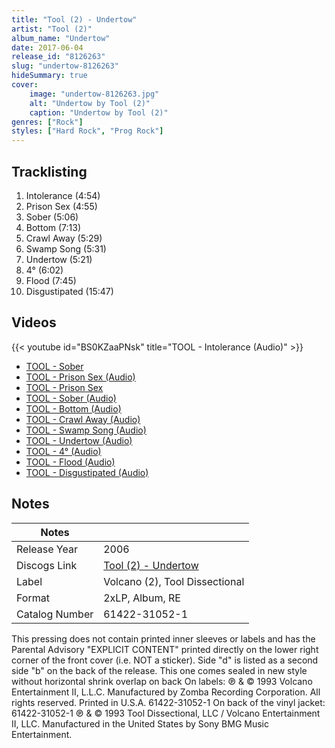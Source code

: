 ```yaml
---
title: "Tool (2) - Undertow"
artist: "Tool (2)"
album_name: "Undertow"
date: 2017-06-04
release_id: "8126263"
slug: "undertow-8126263"
hideSummary: true
cover:
    image: "undertow-8126263.jpg"
    alt: "Undertow by Tool (2)"
    caption: "Undertow by Tool (2)"
genres: ["Rock"]
styles: ["Hard Rock", "Prog Rock"]
---
```


## Tracklisting
1. Intolerance (4:54)
2. Prison Sex (4:55)
3. Sober (5:06)
4. Bottom (7:13)
5. Crawl Away (5:29)
6. Swamp Song (5:31)
7. Undertow (5:21)
8. 4° (6:02)
9. Flood (7:45)
10. Disgustipated (15:47)

## Videos
{{< youtube id="BS0KZaaPNsk" title="TOOL - Intolerance (Audio)" >}}
- [TOOL - Sober](https://www.youtube.com/watch?v=nspxAG12Cpc)
- [TOOL - Prison Sex (Audio)](https://www.youtube.com/watch?v=HQqjHechnj4)
- [TOOL - Prison Sex](https://www.youtube.com/watch?v=cUPV4OfNlt0)
- [TOOL - Sober (Audio)](https://www.youtube.com/watch?v=ouVedNg-6WQ)
- [TOOL - Bottom (Audio)](https://www.youtube.com/watch?v=O7VmBC19P5M)
- [TOOL - Crawl Away (Audio)](https://www.youtube.com/watch?v=WuUM2mz8Q_s)
- [TOOL - Swamp Song (Audio)](https://www.youtube.com/watch?v=VnP2-Pc-plM)
- [TOOL - Undertow (Audio)](https://www.youtube.com/watch?v=TBIMRWGfFs0)
- [TOOL - 4° (Audio)](https://www.youtube.com/watch?v=8NGemR1cqZQ)
- [TOOL - Flood (Audio)](https://www.youtube.com/watch?v=DZNxJWIcwCc)
- [TOOL - Disgustipated (Audio)](https://www.youtube.com/watch?v=CmJYZ1NIn1Y)


## Notes

| Notes          |             |
| ---------------| ----------- |
| Release Year   | 2006 |
| Discogs Link   | [Tool (2) - Undertow](https://www.discogs.com/release/8126263-Tool-Undertow) |
| Label          | Volcano (2), Tool Dissectional |
| Format         | 2xLP, Album, RE |
| Catalog Number | 61422-31052-1 |

This pressing does not contain printed inner sleeves or labels and has the Parental Advisory "EXPLICIT CONTENT" printed directly on the lower right corner of the front cover (i.e. NOT a sticker).  Side "d" is listed as a second side "b" on the back of the release.  This one comes sealed in new style without horizontal shrink overlap on back  On labels: ℗ & © 1993 Volcano Entertainment II, L.L.C. Manufactured by Zomba Recording Corporation. All rights reserved.  Printed in U.S.A. 61422-31052-1  On back of the vinyl jacket:  61422-31052-1 ℗ & © 1993 Tool Dissectional, LLC / Volcano Entertainment II, LLC. Manufactured in the United States by Sony BMG Music Entertainment. 

